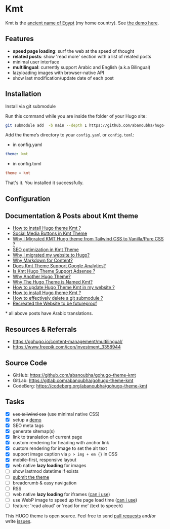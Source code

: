 # Kmt

Kmt is the [ancient name of Egypt](https://en.wikipedia.org/wiki/Egypt#Names) (my home country). See [the demo here](https://abanoubhanna.com/).

## Features

- __speed page loading__: surf the web at the speed of thought
- __related posts__: show 'read more' section with a list of related posts
- minimal user interface
- __multilingual__: currently support Arabic and English (a.k.a Bilingual)
- lazyloading images with browser-native API
- show last modification/update date of each post

## Installation

Install via git submodule

Run this command while you are inside the folder of your Hugo site:

```sh
git submodule add  -b main --depth 1 https://github.com/abanoubha/hugo-theme-kmt.git themes/kmt
```

Add the theme’s directory to your `config.yaml` or `config.toml`:

- in config.yaml

```yaml
theme: kmt
```

- in config.toml

```toml
theme = kmt
```

That's it. You installed it successfully.

## Configuration

## Documentation & Posts about Kmt theme

- [How to install Hugo theme Kmt ?](https://abanoubhanna.com/posts/install-hugo-theme-kmt/)
- [Social Media Buttons in Kmt Theme](https://abanoubhanna.com/posts/social-media-buttons-in-kmt/)
- [Why I Migrated KMT Hugo theme from Tailwind CSS to Vanilla/Pure CSS ?](https://abanoubhanna.com/posts/why-migrate-tailwind-pure-css/)
- [SEO optimization in Kmt Theme](https://abanoubhanna.com/posts/kmt-theme-for-seo/)
- [Why I migrated my website to Hugo?](https://abanoubhanna.com/posts/why-hugo/)
- [Why Markdown for Content?](https://abanoubhanna.com/posts/why-markdown-for-content/)
- [Does Kmt Theme Support Google Analytics?](https://abanoubhanna.com/posts/is-kmt-hugo-theme-support-google-analytics/)
- [Is Kmt Hugo Theme Support Adsense ?](https://abanoubhanna.com/posts/is-kmt-hugo-theme-support-adsense/)
- [Why Another Hugo Theme?](https://abanoubhanna.com/posts/why-another-hugo-theme/)
- [Why The Hugo Theme is Named Kmt?](https://abanoubhanna.com/posts/why-kmt-name/)
- [How to update Hugo Theme Kmt in my website ?](https://abanoubhanna.com/posts/update-hugo-theme-kmt/)
- [How to install Hugo theme Kmt ?](https://abanoubhanna.com/posts/install-hugo-theme-kmt/)
- [How to effectively delete a git submodule ?](https://abanoubhanna.com/posts/delete-git-submodule/)
- [Recreated the Website to be futureproof](https://abanoubhanna.com/posts/recreated-the-website/)

\* all above posts have Arabic translations.

## Resources & Referrals

- <https://gohugo.io/content-management/multilingual/>
- <https://www.freepik.com/icon/investment_3358944>

## Source Code

- GitHub: <https://github.com/abanoubha/gohugo-theme-kmt>
- GitLab: <https://gitlab.com/abanoubha/gohugo-theme-kmt>
- CodeBerg: <https://codeberg.org/abanoubha/gohugo-theme-kmt>

## Tasks

- [x] ~~use tailwind css~~ (use minimal native CSS)
- [x] setup a [demo](https://AbanoubHanna.com/)
- [x] SEO meta tags
- [x] generate sitemap(s)
- [x] link to translation of current page
- [x] custom rendering for heading with anchor link
- [x] custom rendering for image to set the alt text
- [x] support image caption via `p > img + em {}` in CSS
- [x] mobile-first, responsive layout
- [x] web native __lazy loading__ for images
- [ ] show lastmod datetime if exists
- [ ] [submit the theme](https://gohugo.io/contribute/themes/)
- [ ] breadcrumb & easy navigation
- [ ] RSS
- [ ] web native __lazy loading__ for iframes ([can i use](https://caniuse.com/#feat=loading-lazy-attr))
- [ ] use WebP image to speed up the page load time ([can i use](https://caniuse.com/#feat=webp))
- [ ] feature: 'read aloud' or 'read for me' (text to speech)

This HUGO theme is open source. Feel free to send [pull requests](https://github.com/abanoubha/gohugo-theme-kmt/pulls) and/or write [issues](https://github.com/abanoubha/gohugo-theme-kmt/issues).
